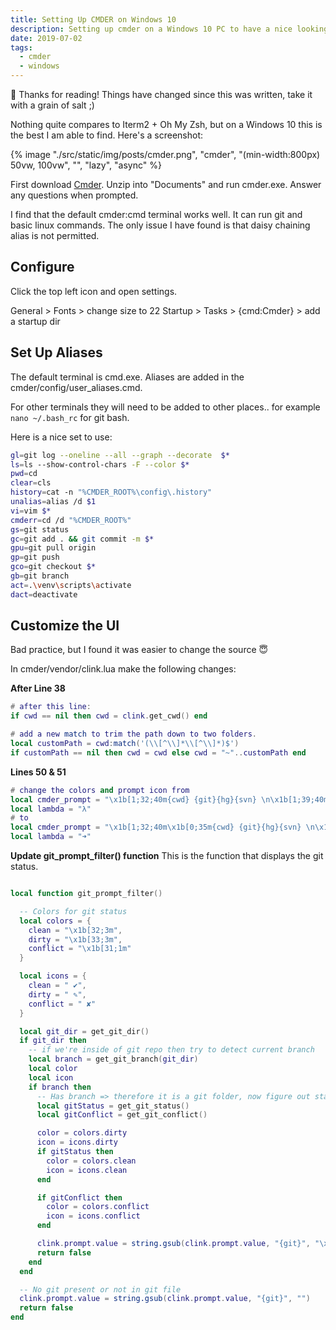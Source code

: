 ```yaml
---
title: Setting Up CMDER on Windows 10
description: Setting up cmder on a Windows 10 PC to have a nice looking terminal.
date: 2019-07-02
tags:
  - cmder
  - windows
---
```


<div class="rounded border p-4 bg-white/80">
 👋 Thanks for reading! Things have changed since this was written, take it with a grain of salt ;)
</div>

Nothing quite compares to Iterm2 + Oh My Zsh, but on a Windows 10 this is the best I am able to find. Here's a screenshot:

{% image "./src/static/img/posts/cmder.png", "cmder", "(min-width:800px) 50vw, 100vw", "", "lazy", "async" %}

First download [Cmder](http://https://cmder.net/). Unzip into "Documents" and run cmder.exe. Answer any questions when prompted.

I find that the default cmder:cmd terminal works well. It can run git and basic linux commands. The only issue I have found is that daisy chaining alias is not permitted.

## Configure

Click the top left icon and open settings.

General > Fonts > change size to 22
Startup > Tasks > {cmd:Cmder} > add a startup dir

## Set Up Aliases

The default terminal is cmd.exe. Aliases are added in the cmder/config/user_aliases.cmd.

For other terminals they will need to be added to other places.. for example `nano ~/.bash_rc` for git bash.

Here is a nice set to use:

```bash
gl=git log --oneline --all --graph --decorate  $*
ls=ls --show-control-chars -F --color $*
pwd=cd
clear=cls
history=cat -n "%CMDER_ROOT%\config\.history"
unalias=alias /d $1
vi=vim $*
cmderr=cd /d "%CMDER_ROOT%"
gs=git status
gc=git add . && git commit -m $*
gpu=git pull origin
gp=git push
gco=git checkout $*
gb=git branch
act=.\venv\scripts\activate
dact=deactivate
```

## Customize the UI

Bad practice, but I found it was easier to change the source 😇

In cmder/vendor/clink.lua make the following changes:

**After Line 38**

```lua
# after this line:
if cwd == nil then cwd = clink.get_cwd() end

# add a new match to trim the path down to two folders.
local customPath = cwd:match('(\\[^\\]*\\[^\\]*)$')
if customPath == nil then cwd = cwd else cwd = "~"..customPath end
```

**Lines 50 & 51**

```lua
# change the colors and prompt icon from
local cmder_prompt = "\x1b[1;32;40m{cwd} {git}{hg}{svn} \n\x1b[1;39;40m{lamb} \x1b[0m"
local lambda = "λ"
# to
local cmder_prompt = "\x1b[1;32;40m\x1b[0;35m{cwd} {git}{hg}{svn} \n\x1b[1;32;40m{lamb} \x1b[0m"
local lambda = "➜"
```

**Update git_prompt_filter() function**
This is the function that displays the git status.

```lua

local function git_prompt_filter()

  -- Colors for git status
  local colors = {
    clean = "\x1b[32;3m",
    dirty = "\x1b[33;3m",
    conflict = "\x1b[31;1m"
  }

  local icons = {
    clean = " ✔",
    dirty = " ✎",
    conflict = " ✘"
  }

  local git_dir = get_git_dir()
  if git_dir then
    -- if we're inside of git repo then try to detect current branch
    local branch = get_git_branch(git_dir)
    local color
    local icon
    if branch then
      -- Has branch => therefore it is a git folder, now figure out status
      local gitStatus = get_git_status()
      local gitConflict = get_git_conflict()

      color = colors.dirty
      icon = icons.dirty
      if gitStatus then
        color = colors.clean
        icon = icons.clean
      end

      if gitConflict then
        color = colors.conflict
        icon = icons.conflict
      end

      clink.prompt.value = string.gsub(clink.prompt.value, "{git}", "\x1b[0m(\x1b[1m"..color..verbatim(branch).."\x1b[0m)\x1b[1m".. icon)
      return false
    end
  end

  -- No git present or not in git file
  clink.prompt.value = string.gsub(clink.prompt.value, "{git}", "")
  return false
end
```
